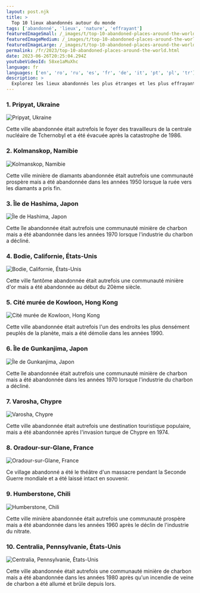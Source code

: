 ```yaml
---
layout: post.njk
title: >
  Top 10 lieux abandonnés autour du monde
tags: ['abandonné', 'lieux', 'nature', 'effrayant']
featuredImageSmall: /_images/t/top-10-abandoned-places-around-the-world-cover-fr-small.webp
featuredImageMedium: /_images/t/top-10-abandoned-places-around-the-world-cover-fr-medium.webp
featuredImageLarge: /_images/t/top-10-abandoned-places-around-the-world-cover-fr-large.webp
permalink: /fr/2023/top-10-abandoned-places-around-the-world.html
date: 2023-06-26T20:25:04.294Z
youtubeVideoId: 58xe1aMuXhc
language: fr
languages: ['en', 'ro', 'ru', 'es', 'fr', 'de', 'it', 'pt', 'pl', 'tr']
description: >
  Explorez les lieux abandonnés les plus étranges et les plus effrayants que la nature a repris.
---
```


### 1. Pripyat, Ukraine

![Pripyat, Ukraine](/_images/0/0a3ff15f1a711d913652f01b57238742-medium.webp)

Cette ville abandonnée était autrefois le foyer des travailleurs de la centrale nucléaire de Tchernobyl et a été évacuée après la catastrophe de 1986.

### 2. Kolmanskop, Namibie

![Kolmanskop, Namibie](/_images/3/343cbeccc4ba7b9193d00360a67f67d5-medium.webp)

Cette ville minière de diamants abandonnée était autrefois une communauté prospère mais a été abandonnée dans les années 1950 lorsque la ruée vers les diamants a pris fin.

### 3. Île de Hashima, Japon

![Île de Hashima, Japon](/_images/7/7f221315f73d6afbd692fc02382ed328-medium.webp)

Cette île abandonnée était autrefois une communauté minière de charbon mais a été abandonnée dans les années 1970 lorsque l'industrie du charbon a décliné.

### 4. Bodie, Californie, États-Unis

![Bodie, Californie, États-Unis](/_images/0/0e07e8dacdc91b186ca1999e85fa0e11-medium.webp)

Cette ville fantôme abandonnée était autrefois une communauté minière d'or mais a été abandonnée au début du 20ème siècle.

### 5. Cité murée de Kowloon, Hong Kong

![Cité murée de Kowloon, Hong Kong](/_images/0/098e91c86883e9eb78449f43ea7c83f6-medium.webp)

Cette ville abandonnée était autrefois l'un des endroits les plus densément peuplés de la planète, mais a été démolie dans les années 1990.

### 6. Île de Gunkanjima, Japon

![Île de Gunkanjima, Japon](/_images/7/7f221315f73d6afbd692fc02382ed328-medium.webp)

Cette île abandonnée était autrefois une communauté minière de charbon mais a été abandonnée dans les années 1970 lorsque l'industrie du charbon a décliné.

### 7. Varosha, Chypre

![Varosha, Chypre](/_images/8/8341e62635e44a0360c0a5812a342be5-medium.webp)

Cette ville abandonnée était autrefois une destination touristique populaire, mais a été abandonnée après l'invasion turque de Chypre en 1974.

### 8. Oradour-sur-Glane, France

![Oradour-sur-Glane, France](/_images/d/d64e45c2eedb9020ecd86fd7bd4d8fde-medium.webp)

Ce village abandonné a été le théâtre d'un massacre pendant la Seconde Guerre mondiale et a été laissé intact en souvenir.

### 9. Humberstone, Chili

![Humberstone, Chili](/_images/0/0d2f2e6aa33278f6f13defe425b8daa1-medium.webp)

Cette ville minière abandonnée était autrefois une communauté prospère mais a été abandonnée dans les années 1960 après le déclin de l'industrie du nitrate.

### 10. Centralia, Pennsylvanie, États-Unis

![Centralia, Pennsylvanie, États-Unis](/_images/a/a18c6131fff9851512fb884a7e06f26c-medium.webp)

Cette ville abandonnée était autrefois une communauté minière de charbon mais a été abandonnée dans les années 1980 après qu'un incendie de veine de charbon a été allumé et brûle depuis lors.

